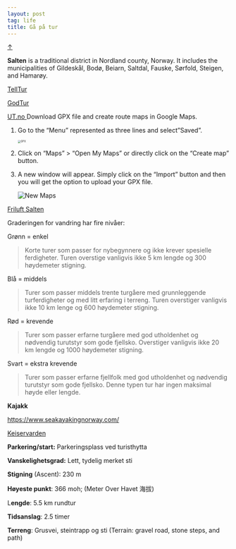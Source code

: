 ```yaml
---
layout: post
tag: life
title: Gå på tur
---
```


<a class="top-link hide" href="#" id="js-top">↑</a>

**Salten** is a traditional district in Nordland county, Norway. It includes the municipalities of Gildeskål, Bodø, Beiarn, Saltdal, Fauske, Sørfold, Steigen, and Hamarøy. 

[TellTur](https://www.telltur.no/turmaal/myghxi9g/5271#:~:text=Kjør%252C%2520sykle%2520eller%2520gå%2520Fjellveien,på%2520merket%2520sti%2520ved%2520Kretjønna.)

[GodTur](https://www.godtur.no/)

[UT.no ](https://ut.no) Download GPX file and create route maps in Google Maps. 

1. Go to the “Menu” represented as three lines and select”Saved”.

   <img src="https://drive.google.com/thumbnail?id=15Wr2MUDvk5PAqCysqHJjiTO7AavQsOW0&sz=w1000" alt="GPX" style="display: block; margin-right: auto; margin-left: auto; zoom:40%;" />

2. Click on “Maps” > “Open My Maps” or directly click on the “Create map” button.

3. A new window will appear.  Simply click on the “Import” button and then you will get the option to upload your GPX file. 

   <img src="https://drive.google.com/thumbnail?id=1rX5Irb-ztnkTDWvmFCbyHkTzA7qZ67zL&sz=w1000" alt="New Maps" style="display: block; margin-right: auto; margin-left: auto; zoom:100%;" />

[Friluft Salten](https://friluft.salten.no/?id=1340255371)

Graderingen for vandring har fire nivåer:

Grønn = enkel

> Korte turer som passer for nybegynnere og ikke krever spesielle ferdigheter. Turen overstige vanligvis ikke 5 km lengde og 300 høydemeter stigning. 

Blå = middels

> Turer som passer middels trente turgåere med grunnleggende turferdigheter og med litt erfaring i terreng. Turen overstiger vanligvis ikke 10 km lenge og 600 høydemeter stigning. 

Rød = krevende

> Turer som passer erfarne turgåere med god utholdenhet og nødvendig turutstyr som gode fjellsko. Overstiger vanligvis ikke 20 km lengde og 1000 høydemeter stigning. 

Svart = ekstra krevende

> Turer som passer erfarne fjellfolk med god utholdenhet og nødvendig turutstyr som gode fjellsko. Denne typen tur har ingen maksimal høyde eller lengde.



**Kajakk**

<https://www.seakayakingnorway.com/> 



[Keiservarden](https://www.telltur.no/turmaal/myghxi9g/5271)

**Parkering/start:** Parkeringsplass ved turisthytta

**Vanskelighetsgrad:** Lett, tydelig merket sti

**Stigning** (Ascent): 230 m 

**Høyeste punkt**: 366 moh; (Meter Over Havet 海拔)

L**engde**: 5.5 km rundtur

**Tidsanslag**: 2.5 timer

**Terreng**: Grusvei, steintrapp og sti (Terrain: gravel road, stone steps, and path)
